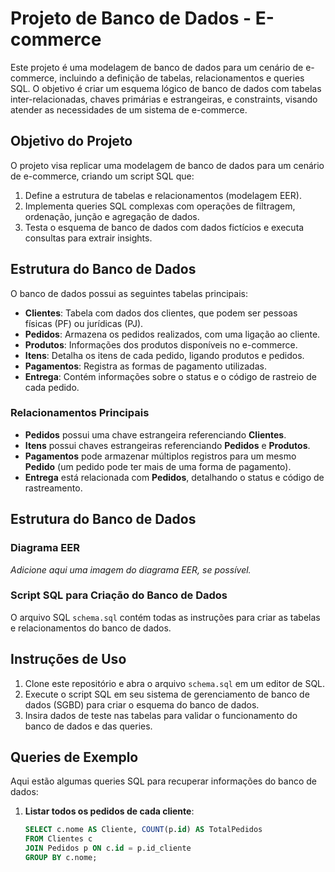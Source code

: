 # Projeto de Banco de Dados - E-commerce

Este projeto é uma modelagem de banco de dados para um cenário de e-commerce, incluindo a definição de tabelas, relacionamentos e queries SQL. O objetivo é criar um esquema lógico de banco de dados com tabelas inter-relacionadas, chaves primárias e estrangeiras, e constraints, visando atender as necessidades de um sistema de e-commerce.

## Objetivo do Projeto

O projeto visa replicar uma modelagem de banco de dados para um cenário de e-commerce, criando um script SQL que:

1. Define a estrutura de tabelas e relacionamentos (modelagem EER).
2. Implementa queries SQL complexas com operações de filtragem, ordenação, junção e agregação de dados.
3. Testa o esquema de banco de dados com dados fictícios e executa consultas para extrair insights.

## Estrutura do Banco de Dados

O banco de dados possui as seguintes tabelas principais:

- **Clientes**: Tabela com dados dos clientes, que podem ser pessoas físicas (PF) ou jurídicas (PJ).
- **Pedidos**: Armazena os pedidos realizados, com uma ligação ao cliente.
- **Produtos**: Informações dos produtos disponíveis no e-commerce.
- **Itens**: Detalha os itens de cada pedido, ligando produtos e pedidos.
- **Pagamentos**: Registra as formas de pagamento utilizadas.
- **Entrega**: Contém informações sobre o status e o código de rastreio de cada pedido.

### Relacionamentos Principais

- **Pedidos** possui uma chave estrangeira referenciando **Clientes**.
- **Itens** possui chaves estrangeiras referenciando **Pedidos** e **Produtos**.
- **Pagamentos** pode armazenar múltiplos registros para um mesmo **Pedido** (um pedido pode ter mais de uma forma de pagamento).
- **Entrega** está relacionada com **Pedidos**, detalhando o status e código de rastreamento.

## Estrutura do Banco de Dados

### Diagrama EER

*Adicione aqui uma imagem do diagrama EER, se possível.*

### Script SQL para Criação do Banco de Dados

O arquivo SQL `schema.sql` contém todas as instruções para criar as tabelas e relacionamentos do banco de dados. 

## Instruções de Uso

1. Clone este repositório e abra o arquivo `schema.sql` em um editor de SQL.
2. Execute o script SQL em seu sistema de gerenciamento de banco de dados (SGBD) para criar o esquema do banco de dados.
3. Insira dados de teste nas tabelas para validar o funcionamento do banco de dados e das queries.

## Queries de Exemplo

Aqui estão algumas queries SQL para recuperar informações do banco de dados:

1. **Listar todos os pedidos de cada cliente**:
   ```sql
   SELECT c.nome AS Cliente, COUNT(p.id) AS TotalPedidos
   FROM Clientes c
   JOIN Pedidos p ON c.id = p.id_cliente
   GROUP BY c.nome;
